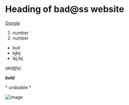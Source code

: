 # Heading of bad@ss website

[Google](http://google.com/)

1. number
2. number

* bull
* kjklj
* lkj;lkj

_akldjfal;_

_**bold**_

\* undoable * 

![image](website) 